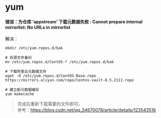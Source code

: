 # yum

#### 错误：为仓库 ‘appstream‘ 下载元数据失败 : Cannot prepare internal mirrorlist: No URLs in mirrorlist

解决：
```
mkdir /etc/yum.repos.d/bak

# 将源文件备份
mv /etc/yum.repos.d/CentOS-* /etc/yum.repos.d/bak

# 下载阿里云元数据文件
wget -O /etc/yum.repos.d/CentOS-Base.repo https://mirrors.aliyun.com/repo/Centos-vault-8.5.2111.repo

# 建立新元数据缓存
yum makecache
```
> 完成后重新下载需要的文件即可。       
> 参考：https://blog.csdn.net/qq_34670078/article/details/123543516